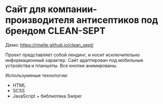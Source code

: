 # Сайт для компании-производителя антисептиков под брендом CLEAN-SEPT

Демо: https://rinelle.github.io/clean_sept/

Проект представляет собой лендинг, и носит исключительно информационный характер. Сайт адаптирован под мобильные устройства и планшеты. Все кнопки анимированы.

Используменые технологии:
- HTML
- SCSS
- JavaScript + библиотека Swiper

